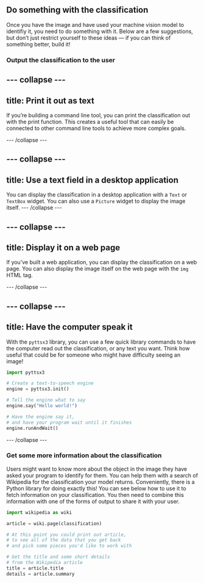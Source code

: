 ## Do something with the classification

Once you have the image and have used your machine vision model to identifiy it, you need to do something with it. Below are a few suggestions, but don’t just restrict yourself to these ideas — if you can think of something better, build it!

### Output the classification to the user

--- collapse ---
---
title: Print it out as text
---

If you’re building a command line tool, you can print the classification out with the print function. This creates a useful tool that can easily be connected to other command line tools to achieve more complex goals.

--- /collapse ---

--- collapse ---
---
title: Use a text field in a desktop application
---

You can display the classification in a desktop application with a `Text` or `TextBox` widget. You can also use a `Picture` widget to display the image itself. 
--- /collapse ---

--- collapse ---
---
title: Display it on a web page
---

If you’ve built a web application, you can display the classification on a web page. You can also display the image itself on the web page with the `img` HTML tag.

--- /collapse ---

--- collapse ---
---
title: Have the computer speak it
---
With the `pyttsx3` library, you can use a few quick library commands to have the computer read out the classification, or any text you want. Think how useful that could be for someone who might have difficulty seeing an image!

```python
import pyttsx3

# Create a text-to-speech engine
engine = pyttsx3.init()

# Tell the engine what to say
engine.say("Hello world!")

# Have the engine say it, 
# and have your program wait until it finishes
engine.runAndWait()
```
--- /collapse --- 

### Get some more information about the classification
Users might want to know more about the object in the image they have asked your program to identify for them. You can help them with a search of Wikipedia for the classification your model returns. Conveniently, there is a Python library for doing exactly this! You can see below how to use it to fetch information on your classification. You then need to combine this information with one of the forms of output to share it with your user.

```python
import wikipedia as wiki

article = wiki.page(classification)

# At this point you could print out article, 
# to see all of the data that you get back 
# and pick some pieces you'd like to work with

# Get the title and some short details 
# from the Wikipedia article
title = article.title
details = article.summary
```
